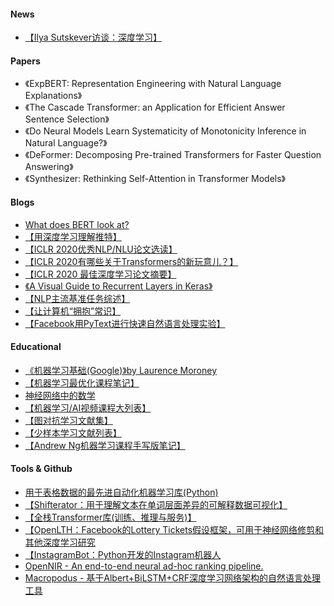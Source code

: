 #### News
- [【Ilya Sutskever访谈：深度学习】](https://www.youtube.com/watch?v=13CZPWmke6A)

#### Papers
- 《ExpBERT: Representation Engineering with Natural Language Explanations》
- 《The Cascade Transformer: an Application for Efficient Answer Sentence Selection》
- 《Do Neural Models Learn Systematicity of Monotonicity Inference in Natural Language?》
- 《DeFormer: Decomposing Pre-trained Transformers for Faster Question Answering》
- 《Synthesizer: Rethinking Self-Attention in Transformer Models》

#### Blogs
- [What does BERT look at?](https://medium.com/dair-ai/does-bert-actually-understand-language-550dd07f38d3)
- [【用深度学习理解推特】](https://medium.com/@johnslaw09/understanding-tweets-with-deep-learning-e5c2d5ca0edb)
- [【ICLR 2020优秀NLP/NLU论文选读】](https://neptune.ai/blog/the-best-nlp-nlu-papers-from-the-iclr-2020-conference)
- [【ICLR 2020有哪些关于Transformers的新玩意儿？】](https://towardsdatascience.com/whats-new-for-transformers-at-the-iclr-2020-conference-4285a4294792)
- [【ICLR 2020 最佳深度学习论文摘要】](https://neptune.ai/blog/iclr-2020-deep-learning)
- [《A Visual Guide to Recurrent Layers in Keras》](https://amitness.com/2020/04/recurrent-layers-keras/)
- [【NLP主流基准任务综述】](https://creatext.ai/blog-posts/nlp-benchmarking-superglue-xtreme)
- [【让计算机“拥抱”常识】](https://www.quantamagazine.org/common-sense-comes-to-computers-20200430/)
- [【Facebook用PyText进行快速自然语言处理实验】](https://towardsdatascience.com/facebook-uses-pytext-for-rapid-nlp-experimentation-14d7bf620304)

#### Educational
- [《机器学习基础(Google)》by Laurence Moroney](https://www.youtube.com/playlist?list=PLOU2XLYxmsII9mzQ-Xxug4l2o04JBrkLV)
- [【机器学习最优化课程笔记】](https://mathematical-tours.github.io/book-sources/optim-ml/OptimML.pdf)
- [神经网络中的数学](https://www.dropbox.com/s/ec3y4khbk38e29i/NeuralNetworksEN.pdf?dl=0)
- [【机器学习/AI视频课程大列表】](https://github.com/luspr/awesome-ml-courses)
- [【图对抗学习文献集】](https://github.com/safe-graph/graph-adversarial-learning-literature)
- [【少样本学习文献列表】](https://github.com/tata1661/FewShotPapers)
- [【Andrew Ng机器学习课程手写版笔记】](https://github.com/alisher0717/machine-learning-notes/tree/master/coursera-machine-learning-lecture-notes)

#### Tools & Github
- [用于表格数据的最先进自动化机器学习库(Python)](https://github.com/Alex-Lekov/AutoML_Alex)
- [【Shifterator：用于理解文本在单词层面差异的可解释数据可视化】](https://github.com/ryanjgallagher/shifterator)
- [【全栈Transformer库(训练、推理与服务)】](https://github.com/alexeykarnachev/full_stack_transformer)
- [【OpenLTH：Facebook的Lottery Tickets假设框架，可用于神经网络修剪和其他深度学习研究](https://github.com/facebookresearch/open_lth)
- [【InstagramBot：Python开发的Instagram机器人](https://github.com/Harshp20/Instagram_Bot)
- [OpenNIR - An end-to-end neural ad-hoc ranking pipeline.](https://github.com/Georgetown-IR-Lab/OpenNIR)
- [Macropodus - 基于Albert+BiLSTM+CRF深度学习网络架构的自然语言处理工具](https://github.com/yongzhuo/Macropodus)